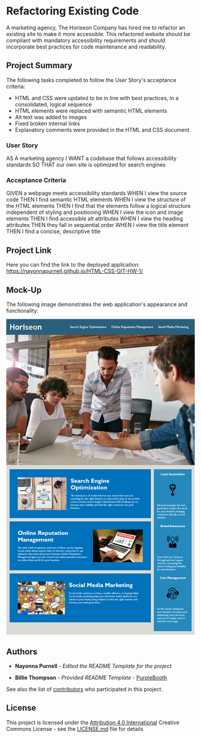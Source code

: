 # Refactoring Existing Code

A marketing agency, The Horiseon Company has hired me to refactor an existing site to make it more accessible.
This refactored website should be compliant with mandatory accessibility requirements and should incorporate best practices for code maintenance and readability.
## Project Summary

The following tasks completed to follow the User Story's acceptance criteria:
* HTML and CSS were updated to be in line with best practices, in a consolidated, logical sequence
* HTML elements were replaced with semantic HTML elements
* Alt text was added to images
* Fixed broken internal links
* Explanatory comments were provided in the HTML and CSS document



### User Story

AS A marketing agency
I WANT a codebase that follows accessibility standards
SO THAT our own site is optimized for search engines

### Acceptance Criteria

GIVEN a webpage meets accessibility standards
WHEN I view the source code
THEN I find semantic HTML elements
WHEN I view the structure of the HTML elements
THEN I find that the elements follow a logical structure independent of styling and positioning
WHEN I view the icon and image elements
THEN I find accessible alt attributes
WHEN I view the heading attributes
THEN they fall in sequential order
WHEN I view the title element
THEN I find a concise, descriptive title


## Project Link
Here you can find the link to the deployed application:
https://nayonnapurnell.github.io/HTML-CSS-GIT-HW-1/


## Mock-Up

The following image demonstrates the web application's appearance and functionality:

![Note: This layout is designed for desktop viewing, you may notice that some of the elements don't look exactly like the mock-up at a resolution smaller than 768px.](./assets/images/hero-image.png)

## Authors

* **Nayonna Purnell** - *Edited the README Template for the project*

* **Billie Thompson** - *Provided README Template* - [PurpleBooth](https://github.com/PurpleBooth)

See also the list of [contributors](https://github.com/PurpleBooth/a-good-readme-template/contributors) who participated in this project.

## License

This project is licensed under the [Attribution 4.0 International](LICENSE.md) Creative Commons License - see the [LICENSE.md](LICENSE.md) file for details



